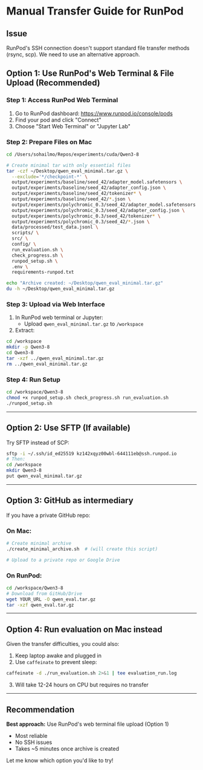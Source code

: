 # Manual Transfer Guide for RunPod

## Issue

RunPod's SSH connection doesn't support standard file transfer methods (rsync, scp). We need to use an alternative approach.

## Option 1: Use RunPod's Web Terminal & File Upload (Recommended)

### Step 1: Access RunPod Web Terminal
1. Go to RunPod dashboard: https://www.runpod.io/console/pods
2. Find your pod and click "Connect"
3. Choose "Start Web Terminal" or "Jupyter Lab"

### Step 2: Prepare Files on Mac
```bash
cd /Users/sohailmo/Repos/experiments/cuda/Qwen3-8

# Create minimal tar with only essential files
tar -czf ~/Desktop/qwen_eval_minimal.tar.gz \
  --exclude='*/checkpoint-*' \
  output/experiments/baseline/seed_42/adapter_model.safetensors \
  output/experiments/baseline/seed_42/adapter_config.json \
  output/experiments/baseline/seed_42/tokenizer* \
  output/experiments/baseline/seed_42/*.json \
  output/experiments/polychromic_0.3/seed_42/adapter_model.safetensors \
  output/experiments/polychromic_0.3/seed_42/adapter_config.json \
  output/experiments/polychromic_0.3/seed_42/tokenizer* \
  output/experiments/polychromic_0.3/seed_42/*.json \
  data/processed/test_data.jsonl \
  scripts/ \
  src/ \
  config/ \
  run_evaluation.sh \
  check_progress.sh \
  runpod_setup.sh \
  .env \
  requirements-runpod.txt

echo "Archive created: ~/Desktop/qwen_eval_minimal.tar.gz"
du -h ~/Desktop/qwen_eval_minimal.tar.gz
```

### Step 3: Upload via Web Interface
1. In RunPod web terminal or Jupyter:
   - Upload `qwen_eval_minimal.tar.gz` to `/workspace`
2. Extract:
```bash
cd /workspace
mkdir -p Qwen3-8
cd Qwen3-8
tar -xzf ../qwen_eval_minimal.tar.gz
rm ../qwen_eval_minimal.tar.gz
```

### Step 4: Run Setup
```bash
cd /workspace/Qwen3-8
chmod +x runpod_setup.sh check_progress.sh run_evaluation.sh
./runpod_setup.sh
```

---

## Option 2: Use SFTP (If available)

Try SFTP instead of SCP:
```bash
sftp -i ~/.ssh/id_ed25519 kz142xqyz00wbl-644111eb@ssh.runpod.io
# Then:
cd /workspace
mkdir Qwen3-8
put qwen_eval_minimal.tar.gz
```

---

## Option 3: GitHub as intermediary

If you have a private GitHub repo:

### On Mac:
```bash
# Create minimal archive
./create_minimal_archive.sh  # (will create this script)

# Upload to a private repo or Google Drive
```

### On RunPod:
```bash
cd /workspace/Qwen3-8
# Download from GitHub/Drive
wget YOUR_URL -O qwen_eval.tar.gz
tar -xzf qwen_eval.tar.gz
```

---

## Option 4: Run evaluation on Mac instead

Given the transfer difficulties, you could also:
1. Keep laptop awake and plugged in
2. Use `caffeinate` to prevent sleep:
```bash
caffeinate -d ./run_evaluation.sh 2>&1 | tee evaluation_run.log
```
3. Will take 12-24 hours on CPU but requires no transfer

---

## Recommendation

**Best approach:** Use RunPod's web terminal file upload (Option 1)
- Most reliable
- No SSH issues
- Takes ~5 minutes once archive is created

Let me know which option you'd like to try!

